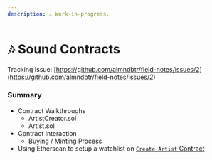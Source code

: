 ```yaml
---
description: ⚠️ Work-in-progress.
---
```


# 🎶 Sound Contracts

Tracking Issue: [https://github.com/almndbtr/field-notes/issues/2](https://github.com/almndbtr/field-notes/issues/2)

### Summary

* Contract Walkthroughs
  * ArtistCreator.sol
  * Artist.sol
* Contract Interaction
  * Buying / Minting Process
* Using Etherscan to setup a watchlist on [`Create Artist` Contract](https://etherscan.io/address/0x78e3adc0e811e4f93bd9f1f9389b923c9a3355c2)
